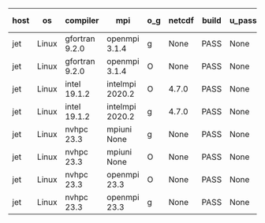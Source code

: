 

| host     | os       | compiler                              | mpi                      | o_g        | netcdf        | build       | u_pass          | u_fail          | s_pass            | s_fail            | e_pass             | e_fail             | nuopc_pass       | nuopc_fail       | artifacts link          |
|----------|----------|---------------------------------------|--------------------------|------------|---------------|-------------|-----------------|-----------------|-------------------|-------------------|--------------------|--------------------|------------------|------------------|-------------------------|
| jet | Linux | gfortran 9.2.0 | openmpi 3.1.4  | g | None  | PASS | None | None | None | None | None | None | None | None | <a href="https://github.com/esmf-org/esmf-test-artifacts/tree/74a389ec8ab1fc37fba76c41d60bea4b97039d73/release_8.5.0/gfortran/9.2.0/g/openmpi/3.1.4" target="_blank">74a389e</a> | 
| jet | Linux | gfortran 9.2.0 | openmpi 3.1.4  | O | None  | PASS | None | None | None | None | None | None | None | None | <a href="https://github.com/esmf-org/esmf-test-artifacts/tree/58890e0bf2d373d132c29efda2194e7aed579e07/release_8.5.0/gfortran/9.2.0/O/openmpi/3.1.4" target="_blank">58890e0</a> | 
| jet | Linux | intel 19.1.2 | intelmpi 2020.2  | O | 4.7.0  | PASS | None | None | None | None | None | None | None | None | <a href="https://github.com/esmf-org/esmf-test-artifacts/tree/573afcfd2f08909387445fe3bd61d51cd4279613/release_8.5.0/intel/19.1.2/O/intelmpi/2020.2" target="_blank">573afcf</a> | 
| jet | Linux | intel 19.1.2 | intelmpi 2020.2  | g | 4.7.0  | PASS | None | None | None | None | None | None | None | None | <a href="https://github.com/esmf-org/esmf-test-artifacts/tree/e92706c25457aa1750773df7b8839990b265c365/release_8.5.0/intel/19.1.2/g/intelmpi/2020.2" target="_blank">e92706c</a> | 
| jet | Linux | nvhpc 23.3 | mpiuni None  | g | None  | PASS | None | None | None | None | None | None | None | None | <a href="https://github.com/esmf-org/esmf-test-artifacts/tree/4246b4f4bfe356cace40813bd3019dfe2fee8ebf/release_8.5.0/nvhpc/23.3/g/mpiuni/None" target="_blank">4246b4f</a> | 
| jet | Linux | nvhpc 23.3 | mpiuni None  | O | None  | PASS | None | None | None | None | None | None | None | None | <a href="https://github.com/esmf-org/esmf-test-artifacts/tree/a79938f3cedea5a732884400b1501eba7553b45c/release_8.5.0/nvhpc/23.3/O/mpiuni/None" target="_blank">a79938f</a> | 
| jet | Linux | nvhpc 23.3 | openmpi 23.3  | O | None  | PASS | None | None | None | None | None | None | None | None | <a href="https://github.com/esmf-org/esmf-test-artifacts/tree/30de9917c9a73adbfe9d6e5fd1b429792dd45024/release_8.5.0/nvhpc/23.3/O/openmpi/23.3" target="_blank">30de991</a> | 
| jet | Linux | nvhpc 23.3 | openmpi 23.3  | g | None  | PASS | None | None | None | None | None | None | None | None | <a href="https://github.com/esmf-org/esmf-test-artifacts/tree/6bb0829346d432aa830cc5fcab475a2fc89e97b4/release_8.5.0/nvhpc/23.3/g/openmpi/23.3" target="_blank">6bb0829</a> | 
